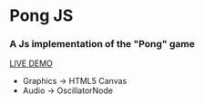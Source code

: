 # Pong JS
### A Js implementation of the "Pong" game

[LIVE DEMO]

- Graphics -> HTML5 Canvas
- Audio -> OscillatorNode
  
[LIVE DEMO]: <https://tomo0613.github.io/pongJs/>
